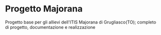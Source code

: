 # Progetto Majorana
Progetto base per gli allievi dell'ITIS Majorana di Grugliasco(TO); completo di progetto, documentazione e realizzazione
